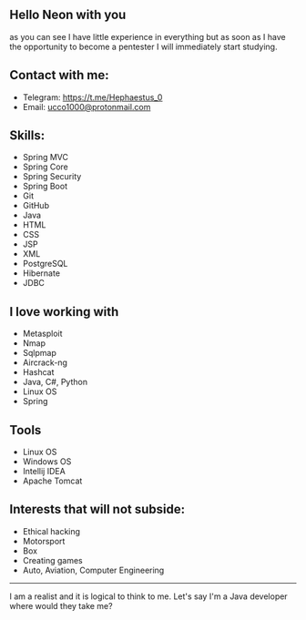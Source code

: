 ## Hello Neon with you
as you can see 
I have little experience in everything but
as soon as I have the opportunity to become
a pentester I will immediately start studying.

## Contact with me:
- Telegram: https://t.me/Hephaestus_0
- Email: ucco1000@protonmail.com

## Skills:
- Spring MVC
- Spring Core
- Spring Security
- Spring Boot
- Git
- GitHub
- Java
- HTML
- CSS
- JSP
- XML
- PostgreSQL
- Hibernate
- JDBC
## I love working with
- Metasploit
- Nmap
- Sqlpmap
- Aircrack-ng
- Hashcat
- Java, C#, Python
- Linux OS
- Spring

## Tools
- Linux OS
- Windows OS
- Intellij IDEA
- Apache Tomcat

## Interests that will not subside:
- Ethical hacking
- Motorsport
- Box
- Creating games
- Auto, Aviation, Computer Engineering
___
I am a realist and it is logical to think to me.
Let's say I'm a Java developer where would they take me?
